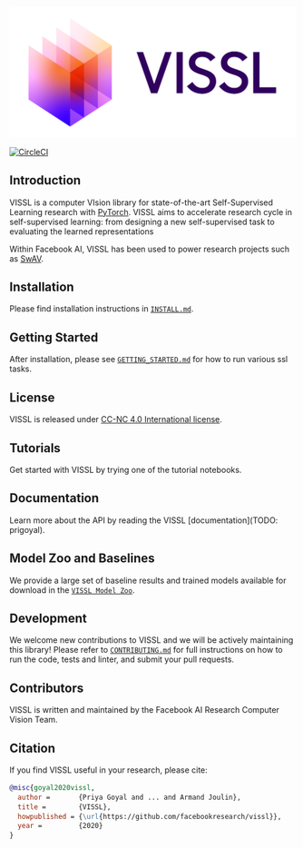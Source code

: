 <img src=".github/logo/Logo_Color_Light_BG.png" width="900"/>

[![CircleCI](https://circleci.com/gh/facebookresearch/vissl.svg?style=svg)](https://circleci.com/gh/facebookresearch/vissl)

## Introduction
VISSL is a computer VIsion library for state-of-the-art Self-Supervised Learning research with [PyTorch](https://pytorch.org). VISSL aims to accelerate research cycle in self-supervised learning: from designing a new self-supervised task to evaluating the learned representations

Within Facebook AI, VISSL has been used to power research projects such as [SwAV](https://arxiv.org/abs/1906.02739).

## Installation

Please find installation instructions in [`INSTALL.md`](INSTALL.md).

## Getting Started

After installation, please see [`GETTING_STARTED.md`](GETTING_STARTED.md) for how to run various ssl tasks.

## License

VISSL is released under [CC-NC 4.0 International license](LICENSE).

## Tutorials

Get started with VISSL by trying one of the tutorial notebooks.

## Documentation

Learn more about the API by reading the VISSL [documentation](TODO: prigoyal).

## Model Zoo and Baselines
We provide a large set of baseline results and trained models available for download in the [`VISSL Model Zoo`](MODEL_ZOO.md).

## Development

We welcome new contributions to VISSL and we will be actively maintaining this library! Please refer to [`CONTRIBUTING.md`](./.github/CONTRIBUTING.md) for full instructions on how to run the code, tests and linter, and submit your pull requests.

## Contributors

VISSL is written and maintained by the Facebook AI Research Computer Vision Team.

## Citation

If you find VISSL useful in your research, please cite:

```bibtex
@misc{goyal2020vissl,
  author =       {Priya Goyal and ... and Armand Joulin},
  title =        {VISSL},
  howpublished = {\url{https://github.com/facebookresearch/vissl}},
  year =         {2020}
}
```
